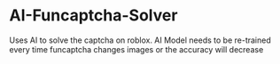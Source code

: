 # AI-Funcaptcha-Solver
Uses AI to solve the captcha on roblox. AI Model needs to be re-trained every time funcaptcha changes images or the accuracy will decrease 
